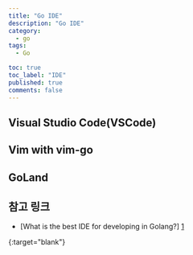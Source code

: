 ```yaml
---
title: "Go IDE"
description: "Go IDE"
category:
  - go 
tags:
  - Go 

toc: true
toc_label: "IDE"
published: true
comments: false
---
```


## Visual Studio Code(VSCode)

## Vim with vim-go

## GoLand



## 참고 링크

* [What is the best IDE for developing in Golang?] [1]

[1]: https://medium.com/cloud-native-the-gathering/what-is-the-best-ide-for-developing-in-golang-987e5a49c984 "What is the best IDE for developing in Golang?"
{:target="blank"}

